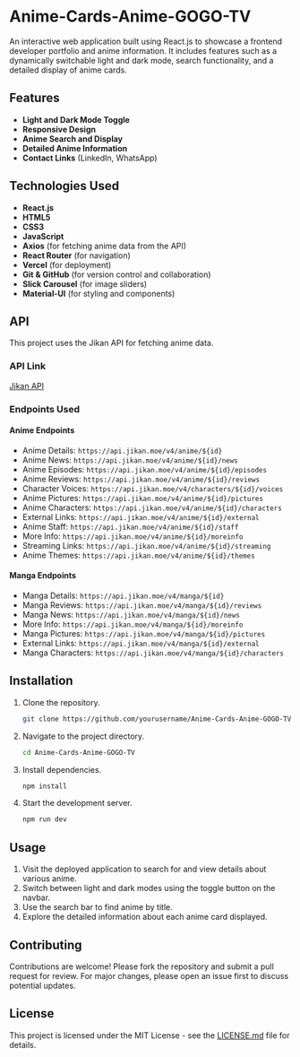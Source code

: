 # Anime-Cards-Anime-GOGO-TV

An interactive web application built using React.js to showcase a frontend developer portfolio and anime information. It includes features such as a dynamically switchable light and dark mode, search functionality, and a detailed display of anime cards.

## Features

- **Light and Dark Mode Toggle**
- **Responsive Design**
- **Anime Search and Display**
- **Detailed Anime Information**
- **Contact Links** (LinkedIn, WhatsApp)

## Technologies Used

- **React.js**
- **HTML5**
- **CSS3**
- **JavaScript**
- **Axios** (for fetching anime data from the API)
- **React Router** (for navigation)
- **Vercel** (for deployment)
- **Git & GitHub** (for version control and collaboration)
- **Slick Carousel** (for image sliders)
- **Material-UI** (for styling and components)

## API

This project uses the Jikan API for fetching anime data.

### API Link

[Jikan API](https://api.jikan.moe/)

### Endpoints Used

#### Anime Endpoints

- Anime Details: `https://api.jikan.moe/v4/anime/${id}`
- Anime News: `https://api.jikan.moe/v4/anime/${id}/news`
- Anime Episodes: `https://api.jikan.moe/v4/anime/${id}/episodes`
- Anime Reviews: `https://api.jikan.moe/v4/anime/${id}/reviews`
- Character Voices: `https://api.jikan.moe/v4/characters/${id}/voices`
- Anime Pictures: `https://api.jikan.moe/v4/anime/${id}/pictures`
- Anime Characters: `https://api.jikan.moe/v4/anime/${id}/characters`
- External Links: `https://api.jikan.moe/v4/anime/${id}/external`
- Anime Staff: `https://api.jikan.moe/v4/anime/${id}/staff`
- More Info: `https://api.jikan.moe/v4/anime/${id}/moreinfo`
- Streaming Links: `https://api.jikan.moe/v4/anime/${id}/streaming`
- Anime Themes: `https://api.jikan.moe/v4/anime/${id}/themes`

#### Manga Endpoints

- Manga Details: `https://api.jikan.moe/v4/manga/${id}`
- Manga Reviews: `https://api.jikan.moe/v4/manga/${id}/reviews`
- Manga News: `https://api.jikan.moe/v4/manga/${id}/news`
- More Info: `https://api.jikan.moe/v4/manga/${id}/moreinfo`
- Manga Pictures: `https://api.jikan.moe/v4/manga/${id}/pictures`
- External Links: `https://api.jikan.moe/v4/manga/${id}/external`
- Manga Characters: `https://api.jikan.moe/v4/manga/${id}/characters`

## Installation

1.  Clone the repository.

    ```bash
    git clone https://github.com/yourusername/Anime-Cards-Anime-GOGO-TV.git
    ```

2.  Navigate to the project directory.

    ```bash
    cd Anime-Cards-Anime-GOGO-TV
    ```

3.  Install dependencies.

    ```bash
    npm install
    ```

4.  Start the development server.

    ```bash
    npm run dev
    ```

## Usage

1.  Visit the deployed application to search for and view details about various anime.
2.  Switch between light and dark modes using the toggle button on the navbar.
3.  Use the search bar to find anime by title.
4.  Explore the detailed information about each anime card displayed.

## Contributing

Contributions are welcome! Please fork the repository and submit a pull request for review. For major changes, please open an issue first to discuss potential updates.

## License

This project is licensed under the MIT License - see the [LICENSE.md](https://chatgpt.com/c/e429b31d-edfe-4c12-9ffe-2025ab7e76abLICENSE.md) file for details.
